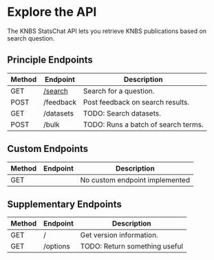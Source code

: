 <h1>Explore the API</h1>

<p>The KNBS StatsChat API lets you retrieve KNBS publications based on search question.</p>

<h2>Principle Endpoints</h2>

<table class="table">
    <thead class="table--head">
    <th scope="col" class="table--header--cell">Method</th>
    <th scope="col" class="table--header--cell">Endpoint</th>
    <th scope="col" class="table--header--cell">Description</th>
    </thead>
    <tbody>
    <tr class="table--row">
        <td class="table--cell">GET</td>
        <td class="table--cell"><a href="search.md">/search</a></td>
        <td class="table--cell">
            Search for a question.
        </td>
    </tr>
    <tr class="table--row">
        <td class="table--cell">POST</td>
        <td class="table--cell">/feedback</td>
        <td class="table--cell">
            Post feedback on search results.
        </td>
    </tr>
    <tr class="table--row">
            <td class="table--cell">GET</td>
            <td class="table--cell">/datasets</td>
            <td class="table--cell">
                TODO: Search datasets.
            </td>
        </tr>
    <tr class="table--row">
        <td class="table--cell">POST</td>
        <td class="table--cell">/bulk</td>
        <td class="table--cell">
            TODO: Runs a batch of search terms.
        </td>
    </tr>
   </tbody>
</table>

<h2>Custom Endpoints</h2>

<table class="table">
    <thead class="table--head">
    <th scope="col" class="table--header--cell">Method</th>
    <th scope="col" class="table--header--cell">Endpoint</th>
    <th scope="col" class="table--header--cell">Description</th>
    </thead>
    <tbody>
    <tr class="table--row">
        <td class="table--cell">GET</td>
        <td class="table--cell"><a href="?.md"></a></td>
        <td class="table--cell">
            No custom endpoint implemented
        </td>
    </tr>

  </tbody>
</table>


<h2>Supplementary Endpoints</h2>

<table class="table">
    <thead class="table--head">
    <th scope="col" class="table--header--cell">Method</th>
    <th scope="col" class="table--header--cell">Endpoint</th>
    <th scope="col" class="table--header--cell">Description</th>
    </thead>
    <tbody>
    <tr class="table--row">
        <td class="table--cell">GET</td>
        <td class="table--cell">/</td>
        <td class="table--cell">
            Get version information.
        </td>
    </tr>
    <tr class="table--row">
        <td class="table--cell">GET</td>
        <td class="table--cell">/options</td>
        <td class="table--cell">
            TODO: Return something useful
        </td>
    </tr>
    </tbody>
</table>

